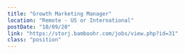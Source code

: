 ```yaml
---
title: "Growth Marketing Manager"
location: "Remote - US or International"
postDate: "10/09/20"
link: "https://storj.bamboohr.com/jobs/view.php?id=31"
class: "position"
---
```


